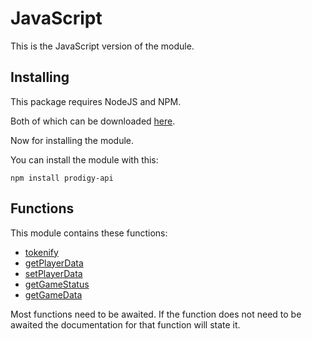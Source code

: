 # JavaScript

This is the JavaScript version of the module.

## Installing

This package requires NodeJS and NPM.

Both of which can be downloaded [here](https://www.npmjs.com/get-npm).

Now for installing the module.

You can install the module with this:

```shell
npm install prodigy-api
```

## Functions

This module contains these functions:

- [tokenify](tokenify.md)
- [getPlayerData](player.md)
- [setPlayerData](update_player.md)
- [getGameStatus](gameStatus.md)
- [getGameData](gameData.md)

Most functions need to be awaited.
If the function does not need to be awaited the documentation for that function will state it.